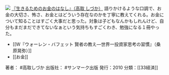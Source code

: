 [![](https://images-fe.ssl-images-amazon.com/images/I/419yKLtj4ML._SL160_.jpg)](http://www.amazon.co.jp/exec/obidos/ASIN/4763130951/choiyaki81-22/ref=nosim)
[『生きるためのお金のはなし』（高取 しづか）](http://www.amazon.co.jp/exec/obidos/ASIN/4763130951/choiyaki81-22/ref=nosim)
語りかけるような口調で、お金の大切さ、怖さ、お金とはどういう存在なのかを丁寧に教えてくれる。お金について知ることはすごく大事だと思った。対象は子どもなんかもしれんけど、自分もまだまだできてないなぁという気持ちもすごくわき、勉強になる１冊やった。

- [[W『ウォーレン・バフェット 賢者の教え―世界一投資家思考の習慣』（桑原晃弥）]]
- [[お金]]

著者： #高取しづか 
出版社： #サンマーク出版
発行：2010
分類：[[33経済]]